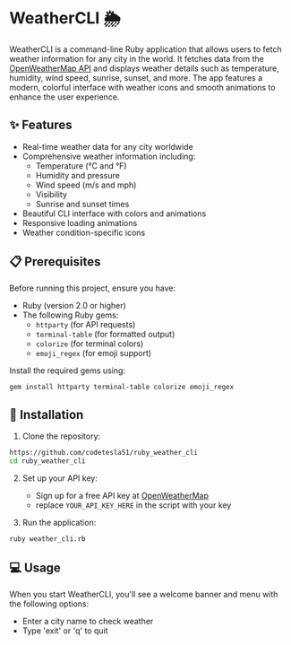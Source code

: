 # WeatherCLI 🌦️

WeatherCLI is a command-line Ruby application that allows users to fetch weather information for any city in the world. It fetches data from the [OpenWeatherMap API](https://openweathermap.org/api) and displays weather details such as temperature, humidity, wind speed, sunrise, sunset, and more. The app features a modern, colorful interface with weather icons and smooth animations to enhance the user experience.

## ✨ Features

- Real-time weather data for any city worldwide
- Comprehensive weather information including:
  - Temperature (°C and °F)
  - Humidity and pressure
  - Wind speed (m/s and mph)
  - Visibility
  - Sunrise and sunset times
- Beautiful CLI interface with colors and animations
- Responsive loading animations
- Weather condition-specific icons

## 📋 Prerequisites

Before running this project, ensure you have:

- Ruby (version 2.0 or higher)
- The following Ruby gems:
  - `httparty` (for API requests)
  - `terminal-table` (for formatted output)
  - `colorize` (for terminal colors)
  - `emoji_regex` (for emoji support)

Install the required gems using:

```bash
gem install httparty terminal-table colorize emoji_regex
```

## 🚀 Installation

1. Clone the repository:
```bash
https://github.com/codetesla51/ruby_weather_cli
cd ruby_weather_cli
```

2. Set up your API key:
   - Sign up for a free API key at [OpenWeatherMap](https://openweathermap.org/api)
   - replace `YOUR_API_KEY_HERE` in the script with your key

3. Run the application:
```bash
ruby weather_cli.rb
```

## 💻 Usage

When you start WeatherCLI, you'll see a welcome banner and menu with the following options:

- Enter a city name to check weather
- Type 'exit' or 'q' to quit
